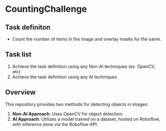 # CountingChallenge

## Task definiton
* Count the number of items in the image and overlay masks for the same.

## Task list
1) Achieve the task definition using any Non-AI techniques (ex. OpenCV, etc)
2) Achieve the task definition using any AI techniques

## Overview
This repository provides two methods for detecting objects in images:

1. **Non-AI Approach**: Uses OpenCV for object detection.
2. **AI Approach**: Utilizes a model trained on a dataset, hosted on Roboflow, with inference done via the Roboflow API.
